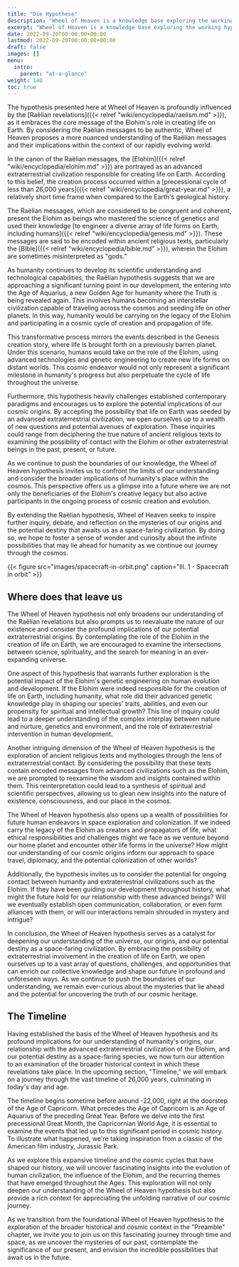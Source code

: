 ```yaml
---
title: "Die Hypothese"
description: "Wheel of Heaven is a knowledge base exploring the working hypothesis that life on Earth was intelligently designed by an extraterrestrial civilization, the so-called Elohim."
excerpt: "Wheel of Heaven is a knowledge base exploring the working hypothesis that life on Earth was intelligently designed by an extraterrestrial civilization, the so-called Elohim."
date: 2022-09-20T00:00:00+00:00
lastmod: 2022-09-20T00:00:00+00:00
draft: false
images: []
menu:
  intro:
    parent: "at-a-glance"
weight: 140
toc: true
---
```


The hypothesis presented here at Wheel of Heaven is profoundly influenced by the [Raëlian revelations]({{< relref "wiki/encyclopedia/raelism.md" >}}), as it embraces the core message of the Elohim's role in creating life on Earth. By considering the Raëlian messages to be authentic, Wheel of Heaven proposes a more nuanced understanding of the Raëlian messages and their implications within the context of our rapidly evolving world.

In the canon of the Raëlian messages, the [Elohim]({{< relref "wiki/encyclopedia/elohim.md" >}}) are portrayed as an advanced extraterrestrial civilization responsible for creating life on Earth. According to this belief, the creation process occurred within a [precessional cycle of less than 26,000 years]({{< relref "wiki/encyclopedia/great-year.md" >}}), a relatively short time frame when compared to the Earth's geological history.

The Raëlian messages, which are considered to be congruent and coherent, present the Elohim as beings who mastered the science of genetics and used their knowledge [to engineer a diverse array of life forms on Earth, including humans]({{< relref "wiki/encyclopedia/genesis.md" >}}). These messages are said to be encoded within ancient religious texts, particularly the [Bible]({{< relref "wiki/encyclopedia/bible.md" >}}), wherein the Elohim are sometimes misinterpreted as "gods."

As humanity continues to develop its scientific understanding and technological capabilities, the Raëlian hypothesis suggests that we are approaching a significant turning point in our development, the entering into the Age of Aquarius, a new Golden Age for humanity where the Truth is being revealed again. This involves humans becoming an interstellar civilization capable of traveling across the cosmos and seeding life on other planets. In this way, humanity would be carrying on the legacy of the Elohim and participating in a cosmic cycle of creation and propagation of life.

This transformative process mirrors the events described in the Genesis creation story, where life is brought forth on a previously barren planet. Under this scenario, humans would take on the role of the Elohim, using advanced technologies and genetic engineering to create new life forms on distant worlds. This cosmic endeavor would not only represent a significant milestone in humanity's progress but also perpetuate the cycle of life throughout the universe.

Furthermore, this hypothesis heavily challenges established contemporary paradigms and encourages us to explore the potential implications of our cosmic origins. By accepting the possibility that life on Earth was seeded by an advanced extraterrestrial civilization, we open ourselves up to a wealth of new questions and potential avenues of exploration. These inquiries could range from deciphering the true nature of ancient religious texts to examining the possibility of contact with the Elohim or other extraterrestrial beings in the past, present, or future.

As we continue to push the boundaries of our knowledge, the Wheel of Heaven hypothesis invites us to confront the limits of our understanding and consider the broader implications of humanity's place within the cosmos. This perspective offers us a glimpse into a future where we are not only the beneficiaries of the Elohim's creative legacy but also active participants in the ongoing process of cosmic creation and evolution.

By extending the Raëlian hypothesis, Wheel of Heaven seeks to inspire further inquiry, debate, and reflection on the mysteries of our origins and the potential destiny that awaits us as a space-faring civilization. By doing so, we hope to foster a sense of wonder and curiosity about the infinite possibilities that may lie ahead for humanity as we continue our journey through the cosmos.

{{< figure src="images/spacecraft-in-orbit.png" caption="Ill. 1 - Spacecraft in orbit" >}}

## Where does that leave us

The Wheel of Heaven hypothesis not only broadens our understanding of the Raëlian revelations but also prompts us to reevaluate the nature of our existence and consider the profound implications of our potential extraterrestrial origins. By contemplating the role of the Elohim in the creation of life on Earth, we are encouraged to examine the intersections between science, spirituality, and the search for meaning in an ever-expanding universe.

One aspect of this hypothesis that warrants further exploration is the potential impact of the Elohim's genetic engineering on human evolution and development. If the Elohim were indeed responsible for the creation of life on Earth, including humanity, what role did their advanced genetic knowledge play in shaping our species' traits, abilities, and even our propensity for spiritual and intellectual growth? This line of inquiry could lead to a deeper understanding of the complex interplay between nature and nurture, genetics and environment, and the role of extraterrestrial intervention in human development.

Another intriguing dimension of the Wheel of Heaven hypothesis is the exploration of ancient religious texts and mythologies through the lens of extraterrestrial contact. By considering the possibility that these texts contain encoded messages from advanced civilizations such as the Elohim, we are prompted to reexamine the wisdom and insights contained within them. This reinterpretation could lead to a synthesis of spiritual and scientific perspectives, allowing us to glean new insights into the nature of existence, consciousness, and our place in the cosmos.

The Wheel of Heaven hypothesis also opens up a wealth of possibilities for future human endeavors in space exploration and colonization. If we indeed carry the legacy of the Elohim as creators and propagators of life, what ethical responsibilities and challenges might we face as we venture beyond our home planet and encounter other life forms in the universe? How might our understanding of our cosmic origins inform our approach to space travel, diplomacy, and the potential colonization of other worlds?

Additionally, the hypothesis invites us to consider the potential for ongoing contact between humanity and extraterrestrial civilizations such as the Elohim. If they have been guiding our development throughout history, what might the future hold for our relationship with these advanced beings? Will we eventually establish open communication, collaboration, or even form alliances with them, or will our interactions remain shrouded in mystery and intrigue?

In conclusion, the Wheel of Heaven hypothesis serves as a catalyst for deepening our understanding of the universe, our origins, and our potential destiny as a space-faring civilization. By embracing the possibility of extraterrestrial involvement in the creation of life on Earth, we open ourselves up to a vast array of questions, challenges, and opportunities that can enrich our collective knowledge and shape our future in profound and unforeseen ways. As we continue to push the boundaries of our understanding, we remain ever-curious about the mysteries that lie ahead and the potential for uncovering the truth of our cosmic heritage.

## The Timeline

Having established the basis of the Wheel of Heaven hypothesis and its profound implications for our understanding of humanity's origins, our relationship with the advanced extraterrestrial civilization of the Elohim, and our potential destiny as a space-faring species, we now turn our attention to an examination of the broader historical context in which these revelations take place. In the upcoming section, "Timeline," we will embark on a journey through the vast timeline of 26,000 years, culminating in today's day and age.

The timeline begins sometime before around -22,000, right at the doorstep of the Age of Capricorn. What precedes the Age of Capricorn is an Age of Aquarius of the preceding Great Year. Before we delve into the first precessional Great Month, the Capricornian World Age, it is essential to examine the events that led up to this significant period in cosmic history. To illustrate what happened, we're taking inspiration from a classic of the American film industry, Jurassic Park.

As we explore this expansive timeline and the cosmic cycles that have shaped our history, we will uncover fascinating insights into the evolution of human civilization, the influence of the Elohim, and the recurring themes that have emerged throughout the Ages. This exploration will not only deepen our understanding of the Wheel of Heaven hypothesis but also provide a rich context for appreciating the unfolding narrative of our cosmic journey.

As we transition from the foundational Wheel of Heaven hypothesis to the exploration of the broader historical and cosmic context in the "Preamble" chapter, we invite you to join us on this fascinating journey through time and space, as we uncover the mysteries of our past, contemplate the significance of our present, and envision the incredible possibilities that await us in the future.
